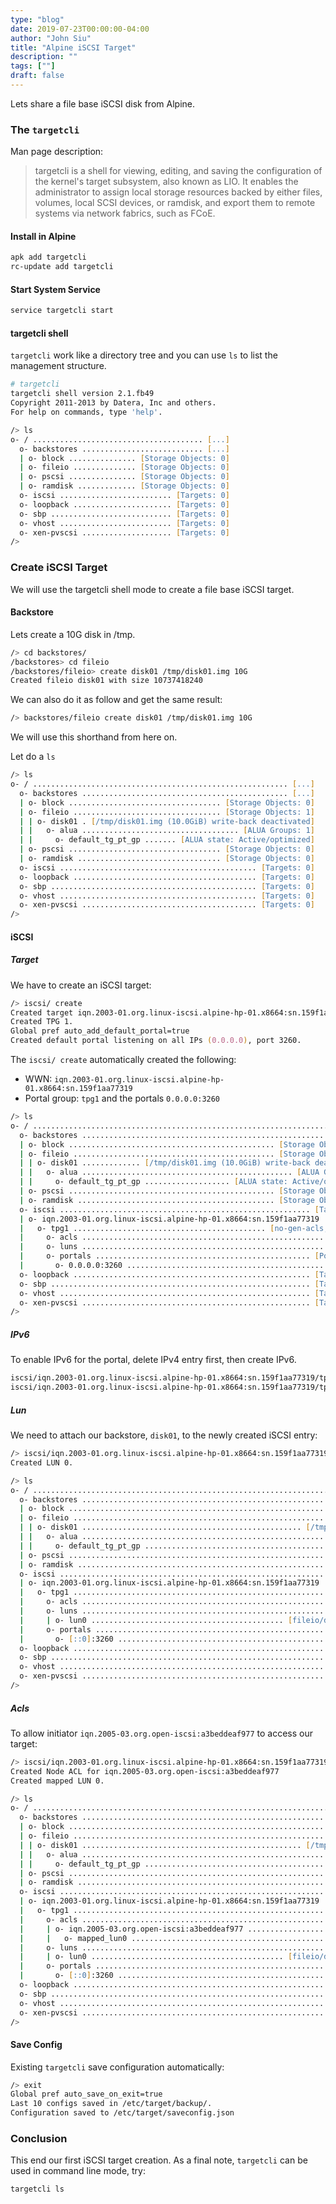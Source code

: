 ```yaml
---
type: "blog"
date: 2019-07-23T00:00:00-04:00
author: "John Siu"
title: "Alpine iSCSI Target"
description: ""
tags: [""]
draft: false
---
```


Lets share a file base iSCSI disk from Alpine.
<!--more-->

### The `targetcli`

Man page description:

> targetcli is a shell for viewing, editing, and saving the configuration of the kernel's target subsystem, also known as LIO. It enables the administrator to assign local storage resources backed by either files, volumes, local SCSI devices, or ramdisk, and export them to remote systems via network fabrics, such as FCoE.

#### Install in Alpine

```zsh
apk add targetcli
rc-update add targetcli
```

#### Start System Service

```zsh
service targetcli start
```

#### targetcli shell

`targetcli` work like a directory tree and you can use `ls` to list the management structure.

```zsh
# targetcli
targetcli shell version 2.1.fb49
Copyright 2011-2013 by Datera, Inc and others.
For help on commands, type 'help'.

/> ls
o- / ...................................... [...]
  o- backstores ........................... [...]
  | o- block ............... [Storage Objects: 0]
  | o- fileio .............. [Storage Objects: 0]
  | o- pscsi ............... [Storage Objects: 0]
  | o- ramdisk ............. [Storage Objects: 0]
  o- iscsi ......................... [Targets: 0]
  o- loopback ...................... [Targets: 0]
  o- sbp ........................... [Targets: 0]
  o- vhost ......................... [Targets: 0]
  o- xen-pvscsi .................... [Targets: 0]
/>
```

### Create iSCSI Target

We will use the targetcli shell mode to create a file base iSCSI target.

#### Backstore

Lets create a 10G disk in /tmp.

```zsh
/> cd backstores/
/backstores> cd fileio
/backstores/fileio> create disk01 /tmp/disk01.img 10G
Created fileio disk01 with size 10737418240
```

We can also do it as follow and get the same result:

```zsh
/> backstores/fileio create disk01 /tmp/disk01.img 10G
```

We will use this shorthand from here on.

Let do a `ls`

```zsh
/> ls
o- / ......................................................... [...]
  o- backstores .............................................. [...]
  | o- block .................................. [Storage Objects: 0]
  | o- fileio ................................. [Storage Objects: 1]
  | | o- disk01 . [/tmp/disk01.img (10.0GiB) write-back deactivated]
  | |   o- alua ................................... [ALUA Groups: 1]
  | |     o- default_tg_pt_gp ....... [ALUA state: Active/optimized]
  | o- pscsi .................................. [Storage Objects: 0]
  | o- ramdisk ................................ [Storage Objects: 0]
  o- iscsi ............................................ [Targets: 0]
  o- loopback ......................................... [Targets: 0]
  o- sbp .............................................. [Targets: 0]
  o- vhost ............................................ [Targets: 0]
  o- xen-pvscsi ....................................... [Targets: 0]
/>
```

#### iSCSI

##### Target

We have to create an iSCSI target:

```zsh
/> iscsi/ create
Created target iqn.2003-01.org.linux-iscsi.alpine-hp-01.x8664:sn.159f1aa77319.
Created TPG 1.
Global pref auto_add_default_portal=true
Created default portal listening on all IPs (0.0.0.0), port 3260.
```

The `iscsi/ create` automatically created the following:

- WWN: `iqn.2003-01.org.linux-iscsi.alpine-hp-01.x8664:sn.159f1aa77319`
- Portal group: `tpg1` and the portals `0.0.0.0:3260`

```zsh
/> ls
o- / ..................................................................... [...]
  o- backstores .......................................................... [...]
  | o- block .............................................. [Storage Objects: 0]
  | o- fileio ............................................. [Storage Objects: 1]
  | | o- disk01 ............. [/tmp/disk01.img (10.0GiB) write-back deactivated]
  | |   o- alua ............................................... [ALUA Groups: 1]
  | |     o- default_tg_pt_gp ................... [ALUA state: Active/optimized]
  | o- pscsi .............................................. [Storage Objects: 0]
  | o- ramdisk ............................................ [Storage Objects: 0]
  o- iscsi ........................................................ [Targets: 1]
  | o- iqn.2003-01.org.linux-iscsi.alpine-hp-01.x8664:sn.159f1aa77319  [TPGs: 1]
  |   o- tpg1 ........................................... [no-gen-acls, no-auth]
  |     o- acls ...................................................... [ACLs: 0]
  |     o- luns ...................................................... [LUNs: 0]
  |     o- portals ................................................ [Portals: 1]
  |       o- 0.0.0.0:3260 ................................................. [OK]
  o- loopback ..................................................... [Targets: 0]
  o- sbp .......................................................... [Targets: 0]
  o- vhost ........................................................ [Targets: 0]
  o- xen-pvscsi ................................................... [Targets: 0]
/>
```

##### IPv6

To enable IPv6 for the portal, delete IPv4 entry first, then create IPv6.

```zsh
iscsi/iqn.2003-01.org.linux-iscsi.alpine-hp-01.x8664:sn.159f1aa77319/tpg1/portals/ delete 0.0.0.0 3260
iscsi/iqn.2003-01.org.linux-iscsi.alpine-hp-01.x8664:sn.159f1aa77319/tpg1/portals/ create ::0 3260
```

##### Lun

We need to attach our backstore, `disk01`, to the newly created iSCSI entry:

```zsh
/> iscsi/iqn.2003-01.org.linux-iscsi.alpine-hp-01.x8664:sn.159f1aa77319/tpg1/luns create /backstores/fileio/disk01
Created LUN 0.
```

```zsh
/> ls
o- / ....................................................................................................... [...]
  o- backstores ............................................................................................ [...]
  | o- block ................................................................................ [Storage Objects: 0]
  | o- fileio ............................................................................... [Storage Objects: 1]
  | | o- disk01 ................................................. [/tmp/disk01.img (10.0GiB) write-back activated]
  | |   o- alua ................................................................................. [ALUA Groups: 1]
  | |     o- default_tg_pt_gp ..................................................... [ALUA state: Active/optimized]
  | o- pscsi ................................................................................ [Storage Objects: 0]
  | o- ramdisk .............................................................................. [Storage Objects: 0]
  o- iscsi .......................................................................................... [Targets: 1]
  | o- iqn.2003-01.org.linux-iscsi.alpine-hp-01.x8664:sn.159f1aa77319 .................................. [TPGs: 1]
  |   o- tpg1 ............................................................................. [no-gen-acls, no-auth]
  |     o- acls ........................................................................................ [ACLs: 0]
  |     o- luns ........................................................................................ [LUNs: 1]
  |     | o- lun0 ........................................... [fileio/disk01 (/tmp/disk01.img) (default_tg_pt_gp)]
  |     o- portals .................................................................................. [Portals: 1]
  |       o- [::0]:3260 ..................................................................................... [OK]
  o- loopback ....................................................................................... [Targets: 0]
  o- sbp ............................................................................................ [Targets: 0]
  o- vhost .......................................................................................... [Targets: 0]
  o- xen-pvscsi ..................................................................................... [Targets: 0]
/>
```

##### Acls

To allow initiator `iqn.2005-03.org.open-iscsi:a3beddeaf977` to access our target:

```zsh
/> iscsi/iqn.2003-01.org.linux-iscsi.alpine-hp-01.x8664:sn.159f1aa77319/tpg1/acls create wwn=iqn.2005-03.org.open-iscsi:a3beddeaf977
Created Node ACL for iqn.2005-03.org.open-iscsi:a3beddeaf977
Created mapped LUN 0.
```

```zsh
/> ls
o- / ....................................................................................................... [...]
  o- backstores ............................................................................................ [...]
  | o- block ................................................................................ [Storage Objects: 0]
  | o- fileio ............................................................................... [Storage Objects: 1]
  | | o- disk01 ................................................. [/tmp/disk01.img (10.0GiB) write-back activated]
  | |   o- alua ................................................................................. [ALUA Groups: 1]
  | |     o- default_tg_pt_gp ..................................................... [ALUA state: Active/optimized]
  | o- pscsi ................................................................................ [Storage Objects: 0]
  | o- ramdisk .............................................................................. [Storage Objects: 0]
  o- iscsi .......................................................................................... [Targets: 1]
  | o- iqn.2003-01.org.linux-iscsi.alpine-hp-01.x8664:sn.159f1aa77319 .................................. [TPGs: 1]
  |   o- tpg1 ............................................................................. [no-gen-acls, no-auth]
  |     o- acls ........................................................................................ [ACLs: 1]
  |     | o- iqn.2005-03.org.open-iscsi:a3beddeaf977 ............................................ [Mapped LUNs: 1]
  |     |   o- mapped_lun0 ............................................................. [lun0 fileio/disk01 (rw)]
  |     o- luns ........................................................................................ [LUNs: 1]
  |     | o- lun0 ........................................... [fileio/disk01 (/tmp/disk01.img) (default_tg_pt_gp)]
  |     o- portals .................................................................................. [Portals: 1]
  |       o- [::0]:3260 ..................................................................................... [OK]
  o- loopback ....................................................................................... [Targets: 0]
  o- sbp ............................................................................................ [Targets: 0]
  o- vhost .......................................................................................... [Targets: 0]
  o- xen-pvscsi ..................................................................................... [Targets: 0]
/>
```

#### Save Config

Existing `targetcli` save configuration automatically:

```zsh
/> exit
Global pref auto_save_on_exit=true
Last 10 configs saved in /etc/target/backup/.
Configuration saved to /etc/target/saveconfig.json
```

### Conclusion

This end our first iSCSI target creation. As a final note, `targetcli` can be used in command line mode, try:

```zsh
targetcli ls
```
